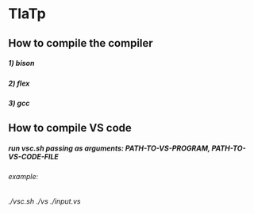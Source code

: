 # TlaTp

## How to compile the compiler

##### 1) bison
##### 2) flex
##### 3) gcc

## How to compile VS code

##### run vsc.sh passing as arguments: PATH-TO-VS-PROGRAM, PATH-TO-VS-CODE-FILE
###### example:
###### ./vsc.sh ./vs ./input.vs
